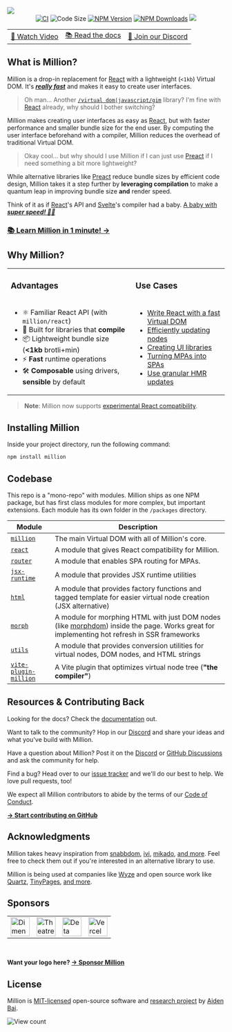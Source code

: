 <a href="https://millionjs.org">
<picture>
  <source media="(prefers-color-scheme: dark)" srcset="https://raw.githubusercontent.com/aidenybai/million/main/.github/assets/banner.svg">
  <img src="https://raw.githubusercontent.com/aidenybai/million/main/.github/assets/banner-light.svg">
</picture>

</a>

<div align="center">
  <a href="https://github.com/aidenybai/million/actions/workflows/ci.yml" target="_blank"><img src="https://img.shields.io/github/workflow/status/aidenybai/million/CI?style=flat&colorA=000000&colorB=000000" alt="CI" /></a>
  <img src="https://badgen.net/badgesize/brotli/https/unpkg.com/million/dist/measurement/normal.js?color=000000&labelColor=00000&label=bundle%20size" alt="Code Size" />
  <a href="https://www.npmjs.com/package/million" target="_blank"><img src="https://img.shields.io/npm/v/million?style=flat&colorA=000000&colorB=000000" alt="NPM Version" /></a>
    <a href="https://www.npmjs.com/package/million" target="_blank"><img src="https://img.shields.io/npm/dt/million.svg?style=flat&colorA=000000&colorB=000000" alt="NPM Downloads" /></a>
    <a href="https://www.npmjs.com/package/million" target="_blank">
  <a href="https://discord.gg/X9yFbcV2rF" target="_blank"><img src="https://img.shields.io/discord/938129049539186758?style=flat&colorA=000000&colorB=000000&label=discord&logo=discord&logoColor=ffffff" /></a>

  <table>
    <tbody>
      <tr>
        <td>
          <a href="https://www.youtube.com/watch?v=KgnSM9NbV2s">🎦 Watch Video</a>
        </td>
        <td>
          <a href="https://millionjs.org">📚 Read the docs</a>
        </td>
        <td>
          <a href="https://discord.gg/X9yFbcV2rF">💬 Join our Discord</a>
        </td>
      </tr>
    </tbody>
  </table>
</div>

## What is Million?

Million is a drop-in replacement for [React](https://reactjs.org) with a lightweight (`<1kb`) Virtual DOM. It's [_**really fast**_](https://millionjs.org/benchmarks) and makes it easy to create user interfaces.

> Oh man... Another [`/virtual dom|javascript/gim`](https://regexr.com/6mr5f) library? I'm fine with [React](https://reactjs.org) already, why should I bother switching?

Million makes creating user interfaces as easy as [React](https://reactjs.org), but with faster performance and smaller bundle size for the end user. By computing the user interface beforehand with a compiler, Million reduces the overhead of traditional Virtual DOM.

> Okay cool... but why should I use Million if I can just use [Preact](https://preactjs.com/) if I need something a bit more lightweight?

While alternative libraries like [Preact](https://preactjs.com/) reduce bundle sizes by efficient code design, Million takes it a step further by **leveraging compilation** to make a quantum leap in improving bundle size **and** render speed.

Think of it as if [React](https://preactjs.com/)'s API and [Svelte](https://svelte.dev/)'s compiler had a baby. [A baby with _**super speed! 👶🚀**_](https://millionjs.org/benchmarks)

### [**📚 Learn Million in 1 minute! →**](https://millionjs.org/docs/start-here)

## Why Million?

<table>
  <tbody>
    <tr>
      <td>
        <h3>Advantages</h3>
      </td>
      <td>
        <h3>Use Cases</h3>
      </td>
    </tr>
    <tr>
      <td>
        <ul>
          <li>⚛️ Familiar React API (with <code>million/react</code>)</li>
          <li>🦁 Built for libraries that <strong>compile</strong></li>
          <li>📦 Lightweight bundle size (<strong>&lt;1kb</strong> brotli+min)</li>
          <li>⚡ <strong>Fast</strong> runtime operations</li>
          <li>🛠️ <strong>Composable</strong> using drivers, <strong>sensible</strong> by default</li>
        </ul>
      </td>
      <td>
        <ul>
          <li><a href="https://github.com/aidenybai/million-react">Write React with a fast Virtual DOM </a></li>
          <li><a href="https://millionjs.org/docs/api/basics/render">Efficiently updating nodes</a></li>
          <li><a href="https://github.com/aidenybai/hacky">Creating UI libraries</a></li>
          <li><a href="https://millionjs.org/docs/api/extra/router">Turning MPAs into SPAs</a></li>
          <li><a href="https://millionjs.org/docs/tooling/ssg-ssr">Use granular HMR updates</a></li>
        </ul>
      </td>
    </tr>
  </tbody>
</table>

> **Note**: Million now supports [experimental React compatibility](https://github.com/aidenybai/million-react).

## Installing Million

Inside your project directory, run the following command:

```sh
npm install million
```

## Codebase

This repo is a "mono-repo" with modules. Million ships as one NPM package, but has first class modules for more complex, but important extensions. Each module has its own folder in the `/packages` directory.

| Module                                                                                               | Description                                                                                                                                                                                   |
| ---------------------------------------------------------------------------------------------------- | --------------------------------------------------------------------------------------------------------------------------------------------------------------------------------------------- |
| [`million`](https://github.com/aidenybai/million/tree/main/packages/million)                         | The main Virtual DOM with all of Million's core.                                                                                                                                              |
| [`react`](https://github.com/aidenybai/million/tree/main/packages/react)                             | A module that gives React compatibility for Million.                                                                                                                                          |
| [`router`](https://github.com/aidenybai/million/tree/main/packages/router)                           | A module that enables SPA routing for MPAs.                                                                                                                                                   |
| [`jsx-runtime`](https://github.com/aidenybai/million/tree/main/packages/jsx-runtime)                 | A module that provides JSX runtime utilities                                                                                                                                                  |
| [`html`](https://github.com/aidenybai/million/tree/main/packages/html)                               | A module that provides factory functions and tagged template for easier virtual node creation (JSX alternative)                                                                               |
| [`morph`](https://github.com/aidenybai/million/tree/main/packages/morph)                             | A module for morphing HTML with just DOM nodes (like [morphdom](https://github.com/patrick-steele-idem/morphdom)) inside the page. Works great for implementing hot refresh in SSR frameworks |
| [`utils`](https://github.com/aidenybai/million/tree/main/packages/utils)                             | A module that provides conversion utilities for virtual nodes, DOM nodes, and HTML strings                                                                                                    |
| [`vite-plugin-million`](https://github.com/aidenybai/million/tree/main/packages/vite-plugin-million) | A Vite plugin that optimizes virtual node tree (**"the compiler"**)                                                                                                                           |

## Resources & Contributing Back

Looking for the docs? Check the [documentation](https://millionjs.org) out.

Want to talk to the community? Hop in our [Discord](https://discord.gg/X9yFbcV2rF) and share your ideas and what you've build with Million.

Have a question about Million? Post it on the [Discord](https://discord.gg/X9yFbcV2rF) or [GitHub Discussions](https://github.com/aidenybai/million/discussions) and ask the community for help.

Find a bug? Head over to our [issue tracker](https://github.com/aidenybai/million/issues) and we'll do our best to help. We love pull requests, too!

We expect all Million contributors to abide by the terms of our [Code of Conduct](https://github.com/aidenybai/million/blob/main/.github/CODE_OF_CONDUCT.md).

[**→ Start contributing on GitHub**](https://github.com/aidenybai/million/blob/main/.github/CONTRIBUTING.md)

## Acknowledgments

Million takes heavy inspiration from [snabbdom](https://github.com/snabbdom/snabbdom), [ivi](https://github.com/localvoid/ivi), [mikado](https://github.com/nextapps-de/mikado), [and more](https://krausest.github.io/js-framework-benchmark/2021/table_chrome_96.0.4664.45.html). Feel free to check them out if you're interested in an alternative library to use.

Million is being used at companies like [Wyze](https://wyze.com) and open source work like [Quartz](https://github.com/jackyzha0/quartz), [TinyPages](https://github.com/Borrus-sudo/tinypages), [and more](https://github.com/aidenybai/million/network/dependents).

## Sponsors

<table>
  <tr>
    <td>
      <a href="https://dimension.dev/?utm_source=millionjs&utm_campaign=oss" target="_blank"><img height="44" src="https://raw.githubusercontent.com/aidenybai/million/main/.github/assets/dimension-logo.svg" alt="Dimension"></a>
    </td>
    <td>
      <a href="https://www.theatrejs.com/?utm_source=millionjs&utm_campaign=oss" target="_blank"><img height="44" src="https://raw.githubusercontent.com/aidenybai/million/main/.github/assets/theatre-js-logo.svg" alt="Theatre.js"></a>
    </td>
    <td>
      <a href="https://deta.sh/?utm_source=millionjs&utm_campaign=oss" target="_blank"><img height="44" src="https://www.deta.sh/dist/images/deta_logo.svg" alt="Deta"></a>
    </td>
    <td>
      <a href="https://vercel.com/?utm_source=millionjs&utm_campaign=oss" target="_blank"><img height="44" src="https://raw.githubusercontent.com/aidenybai/million/main/.github/assets/vercel-logo.svg" alt="Vercel"></a>
    </td>
  </tr>
</table>
<br />

**Want your logo here? [→ Sponsor Million](https://github.com/sponsors/aidenybai)**

## License

Million is [MIT-licensed](LICENSE) open-source software and [research project](https://arxiv.org/abs/2202.08409) by [Aiden Bai](https://aidenybai.com).

![View count](https://hits-app.vercel.app/hits?url=https://github.com/aidenybai/million&bgRight=000&bgLeft=000)
